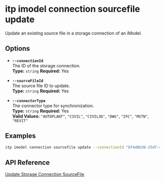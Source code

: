 # itp imodel connection sourcefile update

Update an existing source file in a storage connection of an iModel.

## Options

- **`--connectionId`**  
  The ID of the storage connection.  
  **Type:** `string` **Required:** Yes

- **`--sourceFileId`**  
  The source file ID to update.  
  **Type:** `string` **Required:** Yes

- **`--connectorType`**  
  The connector type for synchronization.  
  **Type:** `string` **Required:** Yes  
  **Valid Values:** `"AUTOPLANT"`, `"CIVIL"`, `"CIVIL3D"`, `"DWG"`, `"IFC"`, `"MSTN"`, `"REVIT"`

## Examples

```bash
itp imodel connection sourcefile update --connectionId "bf4d8b36-25d7-4b72-b38b-12c1f0325f42" --sourceFileId "297c8ab9-53a3-4fe5-adf8-79b4c1a95cbb" --connectorType "DWG"
```

## API Reference

[Update Storage Connection SourceFile](https://developer.bentley.com/apis/synchronization/operations/update-storage-connection-sourcefile/)
